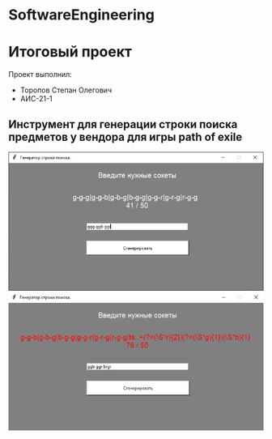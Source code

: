 # SoftwareEngineering
# Итоговый проект
Проект выполнил:
- Торопов Степан Олегович
- АИС-21-1
## Инструмент для генерации строки поиска предметов у вендора для игры path of exile
![Меню](https://github.com/Esphend/Software_Engineering/blob/Final/pic/Pic1.png)
![Меню](https://github.com/Esphend/Software_Engineering/blob/Final/pic/Pic2.png)
